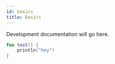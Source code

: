 ```yaml
---
id: basics
title: Basics
---
```


Development documentation will go here.

```kotlin
fun test() {
	println("hey")
}
```
